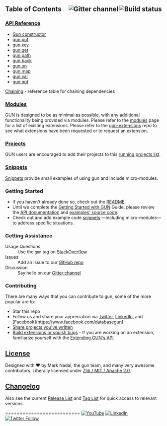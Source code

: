 

<h2>Table of Contents
<a href="https://travis-ci.org/amark/gun"><img align="right" alt="Build status" src="https://travis-ci.org/amark/gun.svg?branch=master" /></a>
<a href="https://gitter.im/amark/gun?utm_source=badge&utm_medium=badge&utm_campaign=pr-badge&utm_content=badge"><img align="right" alt="Gitter channel" src="https://badges.gitter.im/Join%20Chat.svg" /></a>
</h2>


### **[API Reference](API-(0.3.x))** 

 - [Gun constructor](API-(v0.3.x)#Gun)
 - [gun.put](API-(v0.3.x)#put)
 - [gun.key](API-(v0.3.x)#key)
 - [gun.get](API-(v0.3.x)#gt)
 - [gun.path](API-(v0.3.x)#path)
 - [gun.back](API-(v0.3.x)#back)
 - [gun.on](API-(v0.3.x)#on)
 - [gun.map](API-(v0.3.x)#map)
 - [gun.val](API-(v0.3.x)#val)
 - [gun.not](API-(v0.3.x)#not)  
  
[Chaining](Chaining) - reference table for chaining dependencies  


### [Modules](Modules) 
   GUN is designed to be as minimal as possible, with any additional functionality being provided via modules.  Please refer to the [modules](modules) page for a list of existing extensions. Please refer to the [gun-extensions](https://github.com/gundb/gun-extensions/issues) repo to see what extensions have been requested or to request an extension.

### [Projects](Projects) 
   GUN users are encouraged to add their projects to this [running projects list](projects).


### [Snippets](Snippets)  
   [Snippets](Snippets) provide small examples of using gun and include micro-modules.


### Getting Started
 - If you haven't already done so, check out the [README](https://github.com/amark/gun/blob/master/README.md).
 - Until we complete the [Getting Started with GUN](getting-started-(v0.3.x)) Guide, please review the [API documentation](0.3.x-API) and [examples' source code](../blob/master/examples).
 - Check out and add example code [snippets](snippets-(0.3.x)) —including micro-modules— to address specific situations.

### Getting Assistance

<dl>
  <dt>Usage Questions</dt>
  <dd>Use the <code>gun</code> tag on
    <a href="http://stackoverflow.com/questions/tagged/gun">StackOverflow</a>
  </dd>

  <dt>Issues</dt>
  <dd>Add an issue to our
    <a href="https://github.com/amark/gun/issues">GitHub repo</a>
  </dd>

  <dt>Discussion</dt>
  <dd>Say hello on our
    <a href="https://gitter.im/amark/gun">Gitter channel</a>
  </dd>
</dl>

### Contributing
There are many ways that you can contribute to gun, some of the more popular are to:  
 - Star this repo
 - Follow us and share your appreciation via [Twitter](https://twitter.com/databasegun), [LinkedIn](https://www.linkedin.com/company/gun-inc), and [Facebook](https://www.facebook.com/databasegun]
 - [Share projects you've written](projects)
 - [Build extensions or squish bugs](https://waffle.io/amark/gun)
         - If you are working on an extension, familiarize yourself with the [Extending GUN's API](Building-Modules-for-Gun)

## [License](../blob/master/LICENSE.md)

Designed with ♥ by Mark Nadal, the gun team, and many very awesome contributors.  Liberally licensed under [Zlib / MIT / Apache 2.0](../blob/master/LICENSE.md).

## [Changelog](https://github.com/amark/gun/blob/develop/CHANGELOG.md#03)

Also see the current [Release List](../releases) and [Tag List](../tags) for quick access to relevant versions.

==========================
<a name="stay-up-to-date"></a>
[![YouTube](https://img.shields.io/badge/You-Tube-red.svg)](https://www.youtube.com/channel/UCQAtpf-zi9Pp4__2nToOM8g) [![LinkedIn](https://img.shields.io/badge/Linked-In-blue.svg)](https://www.linkedin.com/company/gun-inc) [![Twitter Follow](https://img.shields.io/twitter/follow/databasegun.svg?style=social)](https://twitter.com/databasegun)